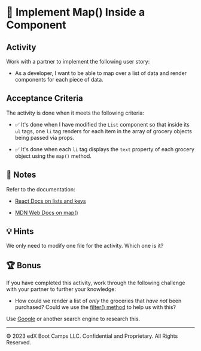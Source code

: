 # 📖 Implement Map() Inside a Component

## Activity

Work with a partner to implement the following user story:

* As a developer, I want to be able to map over a list of data and render components for each piece of data.

## Acceptance Criteria

The activity is done when it meets the following criteria:

* ✅ It's done when I have modified the `List` component so that inside its `ul` tags, one `li` tag renders for each item in the array of grocery objects being passed via props.

* ✅ It's done when each `li` tag displays the `text` property of each grocery object using the `map()` method.

## 📝 Notes

Refer to the documentation:

* [React Docs on lists and keys](https://react.dev/learn/rendering-lists)

* [MDN Web Docs on map()](https://developer.mozilla.org/en-US/docs/Web/JavaScript/Reference/Global_Objects/Array/map)

## 💡 Hints

We only need to modify one file for the activity. Which one is it?

## 🏆 Bonus

If you have completed this activity, work through the following challenge with your partner to further your knowledge:

* How could we render a list of *only* the groceries that *have not* been purchased? Could we use the [filter() method](https://developer.mozilla.org/en-US/docs/Web/JavaScript/Reference/Global_Objects/Array/filter) to help us with this?

Use [Google](https://www.google.com) or another search engine to research this.

---
© 2023 edX Boot Camps LLC. Confidential and Proprietary. All Rights Reserved.
